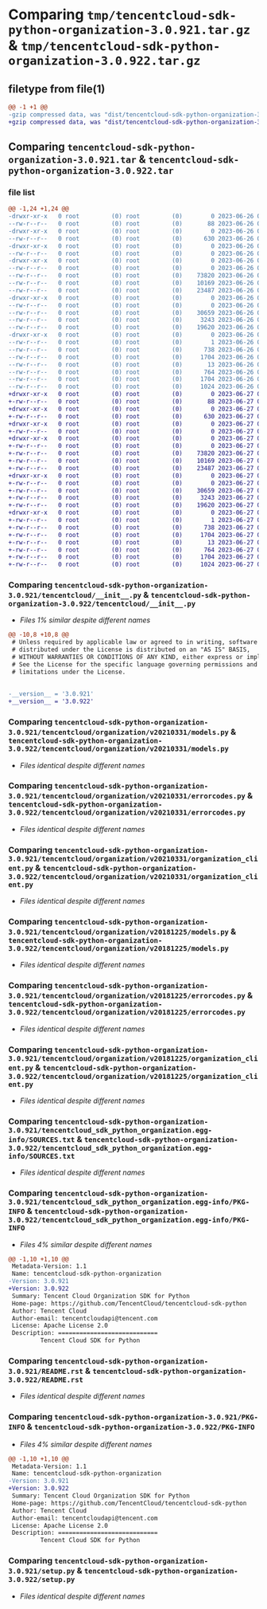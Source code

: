 # Comparing `tmp/tencentcloud-sdk-python-organization-3.0.921.tar.gz` & `tmp/tencentcloud-sdk-python-organization-3.0.922.tar.gz`

## filetype from file(1)

```diff
@@ -1 +1 @@
-gzip compressed data, was "dist/tencentcloud-sdk-python-organization-3.0.921.tar", last modified: Mon Jun 26 00:29:54 2023, max compression
+gzip compressed data, was "dist/tencentcloud-sdk-python-organization-3.0.922.tar", last modified: Tue Jun 27 00:30:08 2023, max compression
```

## Comparing `tencentcloud-sdk-python-organization-3.0.921.tar` & `tencentcloud-sdk-python-organization-3.0.922.tar`

### file list

```diff
@@ -1,24 +1,24 @@
-drwxr-xr-x   0 root         (0) root         (0)        0 2023-06-26 00:29:54.000000 tencentcloud-sdk-python-organization-3.0.921/
--rw-r--r--   0 root         (0) root         (0)       88 2023-06-26 00:29:54.000000 tencentcloud-sdk-python-organization-3.0.921/setup.cfg
-drwxr-xr-x   0 root         (0) root         (0)        0 2023-06-26 00:29:54.000000 tencentcloud-sdk-python-organization-3.0.921/tencentcloud/
--rw-r--r--   0 root         (0) root         (0)      630 2023-06-26 00:29:54.000000 tencentcloud-sdk-python-organization-3.0.921/tencentcloud/__init__.py
-drwxr-xr-x   0 root         (0) root         (0)        0 2023-06-26 00:29:54.000000 tencentcloud-sdk-python-organization-3.0.921/tencentcloud/organization/
--rw-r--r--   0 root         (0) root         (0)        0 2023-06-26 00:29:54.000000 tencentcloud-sdk-python-organization-3.0.921/tencentcloud/organization/__init__.py
-drwxr-xr-x   0 root         (0) root         (0)        0 2023-06-26 00:29:54.000000 tencentcloud-sdk-python-organization-3.0.921/tencentcloud/organization/v20210331/
--rw-r--r--   0 root         (0) root         (0)        0 2023-06-26 00:29:54.000000 tencentcloud-sdk-python-organization-3.0.921/tencentcloud/organization/v20210331/__init__.py
--rw-r--r--   0 root         (0) root         (0)    73820 2023-06-26 00:29:54.000000 tencentcloud-sdk-python-organization-3.0.921/tencentcloud/organization/v20210331/models.py
--rw-r--r--   0 root         (0) root         (0)    10169 2023-06-26 00:29:54.000000 tencentcloud-sdk-python-organization-3.0.921/tencentcloud/organization/v20210331/errorcodes.py
--rw-r--r--   0 root         (0) root         (0)    23487 2023-06-26 00:29:54.000000 tencentcloud-sdk-python-organization-3.0.921/tencentcloud/organization/v20210331/organization_client.py
-drwxr-xr-x   0 root         (0) root         (0)        0 2023-06-26 00:29:54.000000 tencentcloud-sdk-python-organization-3.0.921/tencentcloud/organization/v20181225/
--rw-r--r--   0 root         (0) root         (0)        0 2023-06-26 00:29:54.000000 tencentcloud-sdk-python-organization-3.0.921/tencentcloud/organization/v20181225/__init__.py
--rw-r--r--   0 root         (0) root         (0)    30659 2023-06-26 00:29:54.000000 tencentcloud-sdk-python-organization-3.0.921/tencentcloud/organization/v20181225/models.py
--rw-r--r--   0 root         (0) root         (0)     3243 2023-06-26 00:29:54.000000 tencentcloud-sdk-python-organization-3.0.921/tencentcloud/organization/v20181225/errorcodes.py
--rw-r--r--   0 root         (0) root         (0)    19620 2023-06-26 00:29:54.000000 tencentcloud-sdk-python-organization-3.0.921/tencentcloud/organization/v20181225/organization_client.py
-drwxr-xr-x   0 root         (0) root         (0)        0 2023-06-26 00:29:54.000000 tencentcloud-sdk-python-organization-3.0.921/tencentcloud_sdk_python_organization.egg-info/
--rw-r--r--   0 root         (0) root         (0)        1 2023-06-26 00:29:54.000000 tencentcloud-sdk-python-organization-3.0.921/tencentcloud_sdk_python_organization.egg-info/dependency_links.txt
--rw-r--r--   0 root         (0) root         (0)      738 2023-06-26 00:29:54.000000 tencentcloud-sdk-python-organization-3.0.921/tencentcloud_sdk_python_organization.egg-info/SOURCES.txt
--rw-r--r--   0 root         (0) root         (0)     1704 2023-06-26 00:29:54.000000 tencentcloud-sdk-python-organization-3.0.921/tencentcloud_sdk_python_organization.egg-info/PKG-INFO
--rw-r--r--   0 root         (0) root         (0)       13 2023-06-26 00:29:54.000000 tencentcloud-sdk-python-organization-3.0.921/tencentcloud_sdk_python_organization.egg-info/top_level.txt
--rw-r--r--   0 root         (0) root         (0)      764 2023-06-26 00:29:54.000000 tencentcloud-sdk-python-organization-3.0.921/README.rst
--rw-r--r--   0 root         (0) root         (0)     1704 2023-06-26 00:29:54.000000 tencentcloud-sdk-python-organization-3.0.921/PKG-INFO
--rw-r--r--   0 root         (0) root         (0)     1024 2023-06-26 00:29:54.000000 tencentcloud-sdk-python-organization-3.0.921/setup.py
+drwxr-xr-x   0 root         (0) root         (0)        0 2023-06-27 00:30:08.000000 tencentcloud-sdk-python-organization-3.0.922/
+-rw-r--r--   0 root         (0) root         (0)       88 2023-06-27 00:30:08.000000 tencentcloud-sdk-python-organization-3.0.922/setup.cfg
+drwxr-xr-x   0 root         (0) root         (0)        0 2023-06-27 00:30:08.000000 tencentcloud-sdk-python-organization-3.0.922/tencentcloud/
+-rw-r--r--   0 root         (0) root         (0)      630 2023-06-27 00:30:08.000000 tencentcloud-sdk-python-organization-3.0.922/tencentcloud/__init__.py
+drwxr-xr-x   0 root         (0) root         (0)        0 2023-06-27 00:30:08.000000 tencentcloud-sdk-python-organization-3.0.922/tencentcloud/organization/
+-rw-r--r--   0 root         (0) root         (0)        0 2023-06-27 00:30:08.000000 tencentcloud-sdk-python-organization-3.0.922/tencentcloud/organization/__init__.py
+drwxr-xr-x   0 root         (0) root         (0)        0 2023-06-27 00:30:08.000000 tencentcloud-sdk-python-organization-3.0.922/tencentcloud/organization/v20210331/
+-rw-r--r--   0 root         (0) root         (0)        0 2023-06-27 00:30:08.000000 tencentcloud-sdk-python-organization-3.0.922/tencentcloud/organization/v20210331/__init__.py
+-rw-r--r--   0 root         (0) root         (0)    73820 2023-06-27 00:30:08.000000 tencentcloud-sdk-python-organization-3.0.922/tencentcloud/organization/v20210331/models.py
+-rw-r--r--   0 root         (0) root         (0)    10169 2023-06-27 00:30:08.000000 tencentcloud-sdk-python-organization-3.0.922/tencentcloud/organization/v20210331/errorcodes.py
+-rw-r--r--   0 root         (0) root         (0)    23487 2023-06-27 00:30:08.000000 tencentcloud-sdk-python-organization-3.0.922/tencentcloud/organization/v20210331/organization_client.py
+drwxr-xr-x   0 root         (0) root         (0)        0 2023-06-27 00:30:08.000000 tencentcloud-sdk-python-organization-3.0.922/tencentcloud/organization/v20181225/
+-rw-r--r--   0 root         (0) root         (0)        0 2023-06-27 00:30:08.000000 tencentcloud-sdk-python-organization-3.0.922/tencentcloud/organization/v20181225/__init__.py
+-rw-r--r--   0 root         (0) root         (0)    30659 2023-06-27 00:30:08.000000 tencentcloud-sdk-python-organization-3.0.922/tencentcloud/organization/v20181225/models.py
+-rw-r--r--   0 root         (0) root         (0)     3243 2023-06-27 00:30:08.000000 tencentcloud-sdk-python-organization-3.0.922/tencentcloud/organization/v20181225/errorcodes.py
+-rw-r--r--   0 root         (0) root         (0)    19620 2023-06-27 00:30:08.000000 tencentcloud-sdk-python-organization-3.0.922/tencentcloud/organization/v20181225/organization_client.py
+drwxr-xr-x   0 root         (0) root         (0)        0 2023-06-27 00:30:08.000000 tencentcloud-sdk-python-organization-3.0.922/tencentcloud_sdk_python_organization.egg-info/
+-rw-r--r--   0 root         (0) root         (0)        1 2023-06-27 00:30:08.000000 tencentcloud-sdk-python-organization-3.0.922/tencentcloud_sdk_python_organization.egg-info/dependency_links.txt
+-rw-r--r--   0 root         (0) root         (0)      738 2023-06-27 00:30:08.000000 tencentcloud-sdk-python-organization-3.0.922/tencentcloud_sdk_python_organization.egg-info/SOURCES.txt
+-rw-r--r--   0 root         (0) root         (0)     1704 2023-06-27 00:30:08.000000 tencentcloud-sdk-python-organization-3.0.922/tencentcloud_sdk_python_organization.egg-info/PKG-INFO
+-rw-r--r--   0 root         (0) root         (0)       13 2023-06-27 00:30:08.000000 tencentcloud-sdk-python-organization-3.0.922/tencentcloud_sdk_python_organization.egg-info/top_level.txt
+-rw-r--r--   0 root         (0) root         (0)      764 2023-06-27 00:30:08.000000 tencentcloud-sdk-python-organization-3.0.922/README.rst
+-rw-r--r--   0 root         (0) root         (0)     1704 2023-06-27 00:30:08.000000 tencentcloud-sdk-python-organization-3.0.922/PKG-INFO
+-rw-r--r--   0 root         (0) root         (0)     1024 2023-06-27 00:30:08.000000 tencentcloud-sdk-python-organization-3.0.922/setup.py
```

### Comparing `tencentcloud-sdk-python-organization-3.0.921/tencentcloud/__init__.py` & `tencentcloud-sdk-python-organization-3.0.922/tencentcloud/__init__.py`

 * *Files 1% similar despite different names*

```diff
@@ -10,8 +10,8 @@
 # Unless required by applicable law or agreed to in writing, software
 # distributed under the License is distributed on an "AS IS" BASIS,
 # WITHOUT WARRANTIES OR CONDITIONS OF ANY KIND, either express or implied.
 # See the License for the specific language governing permissions and
 # limitations under the License.
 
 
-__version__ = '3.0.921'
+__version__ = '3.0.922'
```

### Comparing `tencentcloud-sdk-python-organization-3.0.921/tencentcloud/organization/v20210331/models.py` & `tencentcloud-sdk-python-organization-3.0.922/tencentcloud/organization/v20210331/models.py`

 * *Files identical despite different names*

### Comparing `tencentcloud-sdk-python-organization-3.0.921/tencentcloud/organization/v20210331/errorcodes.py` & `tencentcloud-sdk-python-organization-3.0.922/tencentcloud/organization/v20210331/errorcodes.py`

 * *Files identical despite different names*

### Comparing `tencentcloud-sdk-python-organization-3.0.921/tencentcloud/organization/v20210331/organization_client.py` & `tencentcloud-sdk-python-organization-3.0.922/tencentcloud/organization/v20210331/organization_client.py`

 * *Files identical despite different names*

### Comparing `tencentcloud-sdk-python-organization-3.0.921/tencentcloud/organization/v20181225/models.py` & `tencentcloud-sdk-python-organization-3.0.922/tencentcloud/organization/v20181225/models.py`

 * *Files identical despite different names*

### Comparing `tencentcloud-sdk-python-organization-3.0.921/tencentcloud/organization/v20181225/errorcodes.py` & `tencentcloud-sdk-python-organization-3.0.922/tencentcloud/organization/v20181225/errorcodes.py`

 * *Files identical despite different names*

### Comparing `tencentcloud-sdk-python-organization-3.0.921/tencentcloud/organization/v20181225/organization_client.py` & `tencentcloud-sdk-python-organization-3.0.922/tencentcloud/organization/v20181225/organization_client.py`

 * *Files identical despite different names*

### Comparing `tencentcloud-sdk-python-organization-3.0.921/tencentcloud_sdk_python_organization.egg-info/SOURCES.txt` & `tencentcloud-sdk-python-organization-3.0.922/tencentcloud_sdk_python_organization.egg-info/SOURCES.txt`

 * *Files identical despite different names*

### Comparing `tencentcloud-sdk-python-organization-3.0.921/tencentcloud_sdk_python_organization.egg-info/PKG-INFO` & `tencentcloud-sdk-python-organization-3.0.922/tencentcloud_sdk_python_organization.egg-info/PKG-INFO`

 * *Files 4% similar despite different names*

```diff
@@ -1,10 +1,10 @@
 Metadata-Version: 1.1
 Name: tencentcloud-sdk-python-organization
-Version: 3.0.921
+Version: 3.0.922
 Summary: Tencent Cloud Organization SDK for Python
 Home-page: https://github.com/TencentCloud/tencentcloud-sdk-python
 Author: Tencent Cloud
 Author-email: tencentcloudapi@tencent.com
 License: Apache License 2.0
 Description: ============================
         Tencent Cloud SDK for Python
```

### Comparing `tencentcloud-sdk-python-organization-3.0.921/README.rst` & `tencentcloud-sdk-python-organization-3.0.922/README.rst`

 * *Files identical despite different names*

### Comparing `tencentcloud-sdk-python-organization-3.0.921/PKG-INFO` & `tencentcloud-sdk-python-organization-3.0.922/PKG-INFO`

 * *Files 4% similar despite different names*

```diff
@@ -1,10 +1,10 @@
 Metadata-Version: 1.1
 Name: tencentcloud-sdk-python-organization
-Version: 3.0.921
+Version: 3.0.922
 Summary: Tencent Cloud Organization SDK for Python
 Home-page: https://github.com/TencentCloud/tencentcloud-sdk-python
 Author: Tencent Cloud
 Author-email: tencentcloudapi@tencent.com
 License: Apache License 2.0
 Description: ============================
         Tencent Cloud SDK for Python
```

### Comparing `tencentcloud-sdk-python-organization-3.0.921/setup.py` & `tencentcloud-sdk-python-organization-3.0.922/setup.py`

 * *Files identical despite different names*

